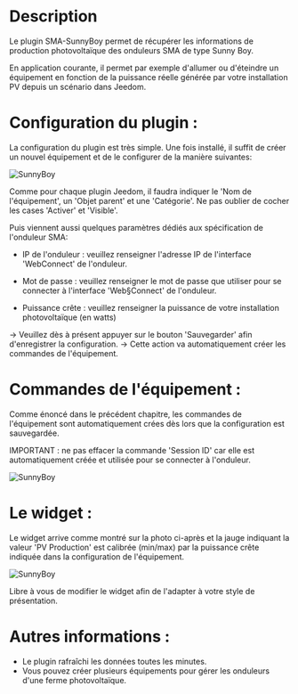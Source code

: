 Description 
===

Le plugin SMA-SunnyBoy permet de récupérer les informations de production photovoltaïque des onduleurs SMA de type Sunny Boy.

En application courante, il permet par exemple d'allumer ou d'éteindre un équipement en fonction de la puissance réelle générée par votre installation PV depuis un scénario dans Jeedom.

Configuration du plugin : 
===

La configuration du plugin est très simple.
Une fois installé, il suffit de créer un nouvel équipement et de le configurer de la manière suivantes:

![SunnyBoy](https://sattaz.github.io/Jeedom_SMA_Sunny_Boy/pictures/SMA_SunnyBoy_2.jpg)

Comme pour chaque plugin Jeedom, il faudra indiquer le 'Nom de l'équipement', un 'Objet parent' et une 'Catégorie'.
Ne pas oublier de cocher les cases 'Activer' et 'Visible'.

Puis viennent aussi quelques paramètres dédiés aux spécification de l'onduleur SMA:

-   IP de l'onduleur : veuillez renseigner l'adresse IP de l'interface 'WebConnect' de l'onduleur.

-   Mot de passe : veuillez renseigner le mot de passe que utiliser pour se connecter à l'interface 'Web§Connect' de l'onduleur.

-   Puissance crête : veuillez renseigner la puissance de votre installation photovoltaïque (en watts)

-> Veuillez dès à présent appuyer sur le bouton 'Sauvegarder' afin d'enregistrer la configuration.
-> Cette action va automatiquement créer les commandes de l'équipement.

Commandes de l'équipement : 
===

Comme énoncé dans le précédent chapitre, les commandes de l'équipement sont automatiquement crées dès lors que la configuration est sauvegardée.

IMPORTANT : ne pas effacer la commande 'Session ID' car elle est automatiquement créée et utilisée pour se connecter à l'onduleur.

![SunnyBoy](https://sattaz.github.io/Jeedom_SMA_Sunny_Boy/pictures/SMA_SunnyBoy_3.jpg)



Le widget : 
===

Le widget arrive comme montré sur la photo ci-après et la jauge indiquant la valeur 'PV Production' est calibrée (min/max) par la puissance crête indiquée dans la configuration de l'équipement.

![SunnyBoy](https://sattaz.github.io/Jeedom_SMA_Sunny_Boy/pictures/SMA_SunnyBoy_1.jpg)

Libre à vous de modifier le widget afin de l'adapter à votre style de présentation.



Autres informations : 
===

* Le plugin rafraîchi les données toutes les minutes.
* Vous pouvez créer plusieurs équipements pour gérer les onduleurs d'une ferme photovoltaïque.
